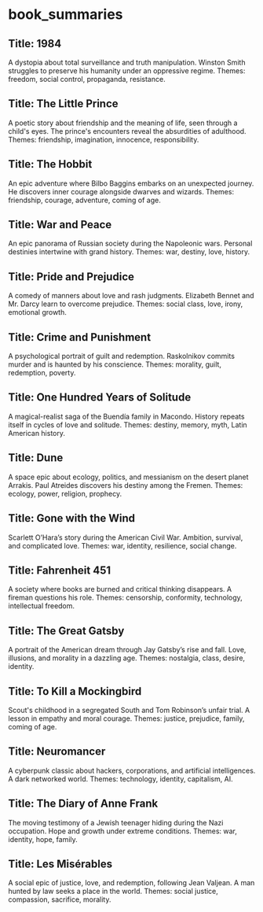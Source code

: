 # book_summaries

## Title: 1984
A dystopia about total surveillance and truth manipulation. Winston Smith struggles to preserve his humanity under an oppressive regime. Themes: freedom, social control, propaganda, resistance.

## Title: The Little Prince
A poetic story about friendship and the meaning of life, seen through a child's eyes. The prince's encounters reveal the absurdities of adulthood. Themes: friendship, imagination, innocence, responsibility.

## Title: The Hobbit
An epic adventure where Bilbo Baggins embarks on an unexpected journey. He discovers inner courage alongside dwarves and wizards. Themes: friendship, courage, adventure, coming of age.

## Title: War and Peace
An epic panorama of Russian society during the Napoleonic wars. Personal destinies intertwine with grand history. Themes: war, destiny, love, history.

## Title: Pride and Prejudice
A comedy of manners about love and rash judgments. Elizabeth Bennet and Mr. Darcy learn to overcome prejudice. Themes: social class, love, irony, emotional growth.

## Title: Crime and Punishment
A psychological portrait of guilt and redemption. Raskolnikov commits murder and is haunted by his conscience. Themes: morality, guilt, redemption, poverty.

## Title: One Hundred Years of Solitude
A magical-realist saga of the Buendía family in Macondo. History repeats itself in cycles of love and solitude. Themes: destiny, memory, myth, Latin American history.

## Title: Dune
A space epic about ecology, politics, and messianism on the desert planet Arrakis. Paul Atreides discovers his destiny among the Fremen. Themes: ecology, power, religion, prophecy.

## Title: Gone with the Wind
Scarlett O’Hara’s story during the American Civil War. Ambition, survival, and complicated love. Themes: war, identity, resilience, social change.

## Title: Fahrenheit 451
A society where books are burned and critical thinking disappears. A fireman questions his role. Themes: censorship, conformity, technology, intellectual freedom.

## Title: The Great Gatsby
A portrait of the American dream through Jay Gatsby’s rise and fall. Love, illusions, and morality in a dazzling age. Themes: nostalgia, class, desire, identity.

## Title: To Kill a Mockingbird
Scout's childhood in a segregated South and Tom Robinson’s unfair trial. A lesson in empathy and moral courage. Themes: justice, prejudice, family, coming of age.

## Title: Neuromancer
A cyberpunk classic about hackers, corporations, and artificial intelligences. A dark networked world. Themes: technology, identity, capitalism, AI.

## Title: The Diary of Anne Frank
The moving testimony of a Jewish teenager hiding during the Nazi occupation. Hope and growth under extreme conditions. Themes: war, identity, hope, family.

## Title: Les Misérables
A social epic of justice, love, and redemption, following Jean Valjean. A man hunted by law seeks a place in the world. Themes: social justice, compassion, sacrifice, morality.
